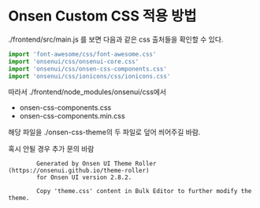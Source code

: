 # Onsen Custom CSS 적용 방법

./frontend/src/main.js 를 보면 다음과 같은 css 출처들을 확인할 수 있다.


```js
import 'font-awesome/css/font-awesome.css'
import 'onsenui/css/onsenui-core.css'
import 'onsenui/css/onsen-css-components.css'
import 'onsenui/css/ionicons/css/ionicons.css'
```

따라서 ./frontend/node_modules/onsenui/css에서

- onsen-css-components.css
- onsen-css-components.min.css

해당 파일을 ./onsen-css-theme의 두 파일로 덮어 씌어주길 바람.

혹시 안될 경우 추가 문의 바람


            Generated by Onsen UI Theme Roller (https://onsenui.github.io/theme-roller)
            for Onsen UI version 2.8.2.

            Copy 'theme.css' content in Bulk Editor to further modify the theme.